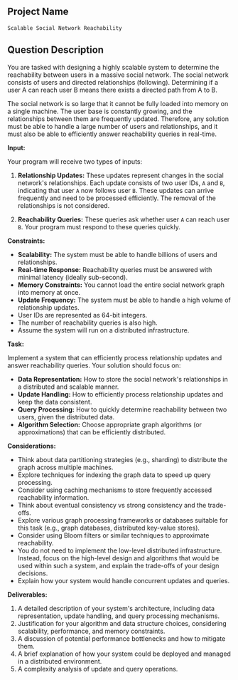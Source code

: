 ## Project Name

`Scalable Social Network Reachability`

## Question Description

You are tasked with designing a highly scalable system to determine the reachability between users in a massive social network.  The social network consists of users and directed relationships (following).  Determining if a user A can reach user B means there exists a directed path from A to B.

The social network is so large that it cannot be fully loaded into memory on a single machine. The user base is constantly growing, and the relationships between them are frequently updated.  Therefore, any solution must be able to handle a large number of users and relationships, and it must also be able to efficiently answer reachability queries in real-time.

**Input:**

Your program will receive two types of inputs:

1.  **Relationship Updates:** These updates represent changes in the social network's relationships. Each update consists of two user IDs, `A` and `B`, indicating that user `A` now follows user `B`.  These updates can arrive frequently and need to be processed efficiently. The removal of the relationships is not considered.

2.  **Reachability Queries:** These queries ask whether user `A` can reach user `B`. Your program must respond to these queries quickly.

**Constraints:**

*   **Scalability:** The system must be able to handle billions of users and relationships.
*   **Real-time Response:** Reachability queries must be answered with minimal latency (ideally sub-second).
*   **Memory Constraints:** You cannot load the entire social network graph into memory at once.
*   **Update Frequency:** The system must be able to handle a high volume of relationship updates.
*   User IDs are represented as 64-bit integers.
*   The number of reachability queries is also high.
*   Assume the system will run on a distributed infrastructure.

**Task:**

Implement a system that can efficiently process relationship updates and answer reachability queries.  Your solution should focus on:

*   **Data Representation:** How to store the social network's relationships in a distributed and scalable manner.
*   **Update Handling:** How to efficiently process relationship updates and keep the data consistent.
*   **Query Processing:** How to quickly determine reachability between two users, given the distributed data.
*   **Algorithm Selection:** Choose appropriate graph algorithms (or approximations) that can be efficiently distributed.

**Considerations:**

*   Think about data partitioning strategies (e.g., sharding) to distribute the graph across multiple machines.
*   Explore techniques for indexing the graph data to speed up query processing.
*   Consider using caching mechanisms to store frequently accessed reachability information.
*   Think about eventual consistency vs strong consistency and the trade-offs.
*   Explore various graph processing frameworks or databases suitable for this task (e.g., graph databases, distributed key-value stores).
*   Consider using Bloom filters or similar techniques to approximate reachability.
*   You do not need to implement the low-level distributed infrastructure. Instead, focus on the high-level design and algorithms that would be used within such a system, and explain the trade-offs of your design decisions.
*   Explain how your system would handle concurrent updates and queries.

**Deliverables:**

1.  A detailed description of your system's architecture, including data representation, update handling, and query processing mechanisms.
2.  Justification for your algorithm and data structure choices, considering scalability, performance, and memory constraints.
3.  A discussion of potential performance bottlenecks and how to mitigate them.
4.  A brief explanation of how your system could be deployed and managed in a distributed environment.
5.  A complexity analysis of update and query operations.
